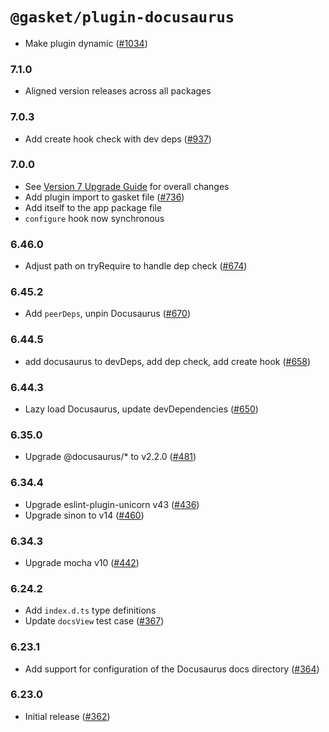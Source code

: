 # `@gasket/plugin-docusaurus`

- Make plugin dynamic ([#1034])

### 7.1.0

- Aligned version releases across all packages

### 7.0.3

- Add create hook check with dev deps ([#937])

### 7.0.0

- See [Version 7 Upgrade Guide] for overall changes
- Add plugin import to gasket file ([#736])
- Add itself to the app package file
- `configure` hook now synchronous

### 6.46.0

- Adjust path on tryRequire to handle dep check ([#674])

### 6.45.2

- Add `peerDeps`, unpin Docusaurus ([#670])

### 6.44.5

- add docusaurus to devDeps, add dep check, add create hook ([#658])

### 6.44.3

- Lazy load Docusaurus, update devDependencies ([#650])

### 6.35.0

- Upgrade @docusaurus/* to v2.2.0 ([#481])

### 6.34.4

- Upgrade eslint-plugin-unicorn v43 ([#436])
- Upgrade sinon to v14 ([#460])

### 6.34.3

- Upgrade mocha v10 ([#442])

### 6.24.2

- Add `index.d.ts` type definitions
- Update `docsView` test case ([#367])

### 6.23.1

- Add support for configuration of the Docusaurus docs directory ([#364])
### 6.23.0

- Initial release ([#362])


[Version 7 Upgrade Guide]: /docs/upgrade-to-7.md
[#362]: https://github.com/godaddy/gasket/pull/362
[#364]: https://github.com/godaddy/gasket/pull/364
[#367]: https://github.com/godaddy/gasket/pull/367
[#436]: https://github.com/godaddy/gasket/pull/436
[#442]: https://github.com/godaddy/gasket/pull/442
[#460]: https://github.com/godaddy/gasket/pull/460
[#481]: https://github.com/godaddy/gasket/pull/481
[#650]: https://github.com/godaddy/gasket/pull/650
[#658]: https://github.com/godaddy/gasket/pull/658
[#670]: https://github.com/godaddy/gasket/pull/670
[#674]: https://github.com/godaddy/gasket/pull/674
[#736]: https://github.com/godaddy/gasket/pull/736
[#937]: https://github.com/godaddy/gasket/pull/937
[#1034]: https://github.com/godaddy/gasket/pull/1034
